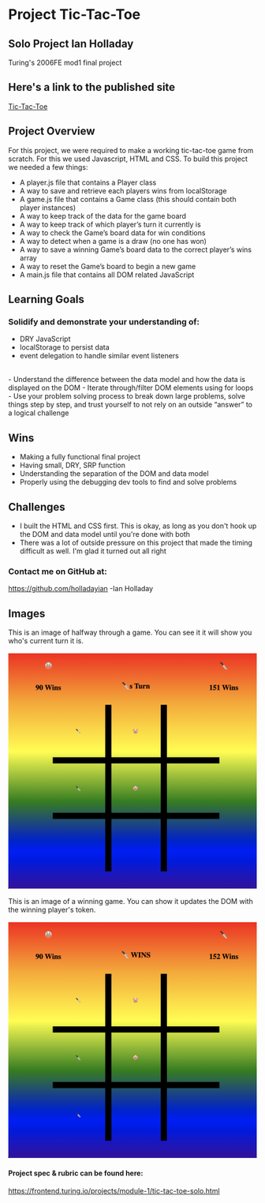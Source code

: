 # Project Tic-Tac-Toe
## Solo Project Ian Holladay
Turing's 2006FE mod1 final project

## Here's a link to the published site
[Tic-Tac-Toe](https://holladayian.github.io/tic-tac-toe/index.html)  

## Project Overview
For this project, we were required to make a working tic-tac-toe game from scratch. For this we used Javascript, HTML and CSS. To build this project we needed a few things:
- A player.js file that contains a Player class
- A way to save and retrieve each players wins from localStorage
- A game.js file that contains a Game class (this should contain both player instances)
- A way to keep track of the data for the game board
- A way to keep track of which player’s turn it currently is
- A way to check the Game’s board data for win conditions
- A way to detect when a game is a draw (no one has won)
- A way to save a winning Game’s board data to the correct player’s wins array
- A way to reset the Game’s board to begin a new game
- A main.js file that contains all DOM related JavaScript

## Learning Goals
### Solidify and demonstrate your understanding of:
- DRY JavaScript
- localStorage to persist data
- event delegation to handle similar event listeners
<br />
- Understand the difference between the data model and how the data is displayed on the DOM
- Iterate through/filter DOM elements using for loops
- Use your problem solving process to break down large problems, solve things step by step, and trust yourself to not rely on an outside “answer” to a logical challenge

## Wins
- Making a fully functional final project
- Having small, DRY, SRP function
- Understanding the separation of the DOM and data model
- Properly using the debugging dev tools to find and solve problems

## Challenges
- I built the HTML and CSS first. This is okay, as long as you don't hook up the DOM and data model until you're done with both
- There was a lot of outside pressure on this project that made the timing difficult as well. I'm glad it turned out all right

### Contact me on GitHub at:
https://github.com/holladayian -Ian Holladay  

## Images
This is an image of halfway through a game. You can see it it will show you who's current turn it is.<br />  
![image of who's turn being displayed](/assets/turn.png)<br />  

This is an image of a winning game. You can show it updates the DOM with the winning player's token.<br />  
![image of a winning game](/assets/win.png)<br />  

#### Project spec & rubric can be found here:
https://frontend.turing.io/projects/module-1/tic-tac-toe-solo.html

